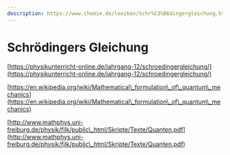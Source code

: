 ```yaml
---
description: https://www.chemie.de/lexikon/Schr%C3%B6dingergleichung.html
---
```


# Schrödingers Gleichung

[https://physikunterricht-online.de/jahrgang-12/schroedingergleichung/](https://physikunterricht-online.de/jahrgang-12/schroedingergleichung/)

[https://en.wikipedia.org/wiki/Mathematical\_formulation\_of\_quantum\_mechanics](https://en.wikipedia.org/wiki/Mathematical\_formulation\_of\_quantum\_mechanics)

[http://www.mathphys.uni-freiburg.de/physik/filk/public\_html/Skripte/Texte/Quanten.pdf](http://www.mathphys.uni-freiburg.de/physik/filk/public\_html/Skripte/Texte/Quanten.pdf)
